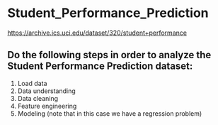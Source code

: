 # Student_Performance_Prediction
https://archive.ics.uci.edu/dataset/320/student+performance

## Do the following steps in order to analyze the Student Performance Prediction dataset: 
1. Load data
2. Data understanding
3. Data cleaning
4. Feature engineering
5. Modeling (note that in this case we have a regression problem)